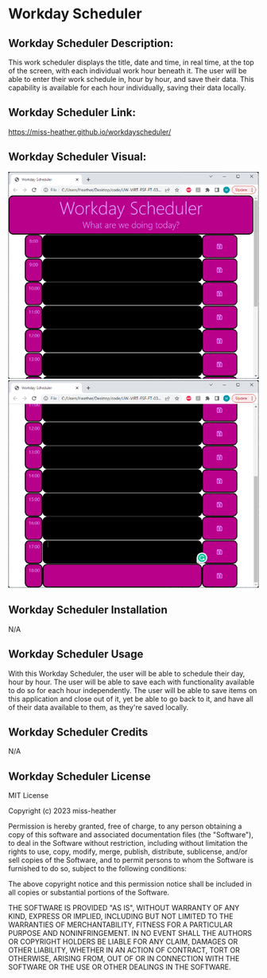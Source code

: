 # Workday Scheduler

## Workday Scheduler Description:
This work scheduler displays the title, date and time, in real time, at the top of the screen, with each individual work hour beneath it. The user will be able to enter their work schedule in, hour by hour, and save their data. This capability is available for each hour individually, saving their data locally. 

## Workday Scheduler Link:
https://miss-heather.github.io/workdayscheduler/

## Workday Scheduler Visual:

![Top Half of Scheduler](./assets/Images/topsched.png)
![Bottom Half of Scheduler](./assets/Images/bottomsched.png)

## Workday Scheduler Installation
N/A

## Workday Scheduler Usage
With this Workday Scheduler, the user will be able to schedule their day, hour by hour. The user will be able to save each with functionality available to do so for each hour independently. The user will be able to save items on this application and close out of it, yet be able to go back to it, and have all of their data available to them, as they're saved locally. 


## Workday Scheduler Credits
N/A

## Workday Scheduler License
MIT License

Copyright (c) 2023 miss-heather

Permission is hereby granted, free of charge, to any person obtaining a copy
of this software and associated documentation files (the "Software"), to deal
in the Software without restriction, including without limitation the rights
to use, copy, modify, merge, publish, distribute, sublicense, and/or sell
copies of the Software, and to permit persons to whom the Software is
furnished to do so, subject to the following conditions:

The above copyright notice and this permission notice shall be included in all
copies or substantial portions of the Software.

THE SOFTWARE IS PROVIDED "AS IS", WITHOUT WARRANTY OF ANY KIND, EXPRESS OR
IMPLIED, INCLUDING BUT NOT LIMITED TO THE WARRANTIES OF MERCHANTABILITY,
FITNESS FOR A PARTICULAR PURPOSE AND NONINFRINGEMENT. IN NO EVENT SHALL THE
AUTHORS OR COPYRIGHT HOLDERS BE LIABLE FOR ANY CLAIM, DAMAGES OR OTHER
LIABILITY, WHETHER IN AN ACTION OF CONTRACT, TORT OR OTHERWISE, ARISING FROM,
OUT OF OR IN CONNECTION WITH THE SOFTWARE OR THE USE OR OTHER DEALINGS IN THE
SOFTWARE.
